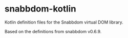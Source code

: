 # snabbdom-kotlin
Kotlin definition files for the Snabbdom virtual DOM library.

Based on the definitions from snabbdom v0.6.9.
